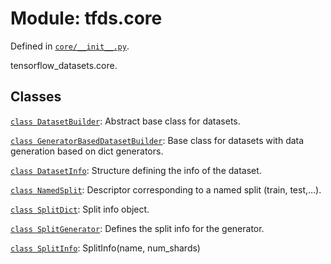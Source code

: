 <div itemscope itemtype="http://developers.google.com/ReferenceObject">
<meta itemprop="name" content="tfds.core" />
<meta itemprop="path" content="Stable" />
</div>

# Module: tfds.core



Defined in [`core/__init__.py`](https://github.com/tensorflow/datasets/tree/master/tensorflow_datasets/core/__init__.py).

tensorflow_datasets.core.

## Classes

[`class DatasetBuilder`](../tfds/core/DatasetBuilder.md): Abstract base class for datasets.

[`class GeneratorBasedDatasetBuilder`](../tfds/core/GeneratorBasedDatasetBuilder.md): Base class for datasets with data generation based on dict generators.

[`class DatasetInfo`](../tfds/core/DatasetInfo.md): Structure defining the info of the dataset.

[`class NamedSplit`](../tfds/core/NamedSplit.md): Descriptor corresponding to a named split (train, test,...).

[`class SplitDict`](../tfds/core/SplitDict.md): Split info object.

[`class SplitGenerator`](../tfds/core/SplitGenerator.md): Defines the split info for the generator.

[`class SplitInfo`](../tfds/core/SplitInfo.md): SplitInfo(name, num_shards)

